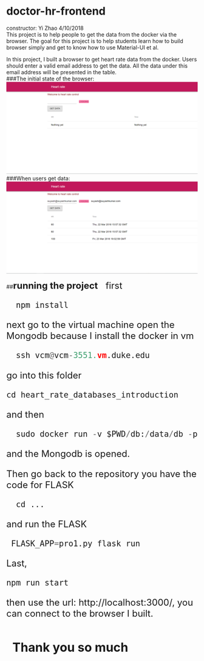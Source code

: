 # doctor-hr-frontend
constructor: Yi Zhao    4/10/2018  
This project is to help people to get the data from the docker via the browser. The goal for this project is to help students learn how to build browser simply and get to know how to use Material-UI et al.  

In this project, I built a browser to get heart rate data from the docker. Users should enter a valid email address to get the data. All the data under this email address will be presented in the table.  
###The initial state of the browser:  
![404 Not Found](https://github.com/yz398/doctor-hr-frontend/blob/master/initial.png)
###When users get data:  
![404 Not Found](https://github.com/yz398/doctor-hr-frontend/blob/master/test.png)  

##<font size = 5>__running the project__  
first
``` JavaScript
  npm install
``` 
next go to the virtual machine open the Mongodb because I install the docker in vm
``` Python
  ssh vcm@vcm-3551.vm.duke.edu
  ```  
  go into this folder
  ``` Python
  cd heart_rate_databases_introduction
  ```
  and then
  ``` Python
    sudo docker run -v $PWD/db:/data/db -p 27017:27017 mongo
  ```
  and the Mongodb is opened.  
  
Then go back to the repository you have the code for FLASK
``` Python
  cd ...
```  
and run the FLASK
 ``` Python
  FLASK_APP=pro1.py flask run
  ```  
  
 Last,
  ``` JavaScript
  npm run start
  ```
  then use the url: http://localhost:3000/, you can connect to the browser I built.
  
##  <font size = 6> Thank you so much
